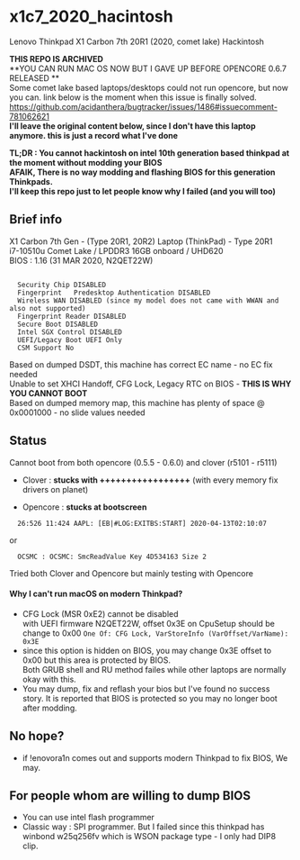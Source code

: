 # x1c7_2020_hacintosh
Lenovo Thinkpad X1 Carbon 7th 20R1 (2020, comet lake) Hackintosh</br>

**THIS REPO IS ARCHIVED**</br>
**YOU CAN RUN MAC OS NOW BUT I GAVE UP BEFORE OPENCORE 0.6.7 RELEASED **</br>
Some comet lake based laptops/desktops could not run opencore, but now you can. link below is the moment when this issue is finally solved.</br>
https://github.com/acidanthera/bugtracker/issues/1486#issuecomment-781062621</br>
**I'll leave the original content below, since I don't have this laptop anymore. this is just a record what I've done**</br>

**TL;DR : You cannot hackintosh on intel 10th generation based thinkpad at the moment without modding your BIOS**</br>
**AFAIK, There is no way modding and flashing BIOS for this generation Thinkpads.**</br>
**I'll keep this repo just to let people know why I failed (and you will too)**

## Brief info
X1 Carbon 7th Gen - (Type 20R1, 20R2) Laptop (ThinkPad) - Type 20R1 </br>
i7-10510u Comet Lake / LPDDR3 16GB onboard / UHD620 </br>
BIOS : 1.16 (31 MAR 2020, N2QET22W)

<pre><code>
  Security Chip DISABLED
  Fingerprint 	Predesktop Authentication DISABLED
  Wireless WAN DISABLED (since my model does not came with WWAN and also not supported)
  Fingerprint Reader DISABLED
  Secure Boot DISABLED
  Intel SGX Control DISABLED
  UEFI/Legacy Boot UEFI Only
  CSM Support No
</code></pre>

Based on dumped DSDT, this machine has correct EC name - no EC fix needed</br>
Unable to set XHCI Handoff, CFG Lock, Legacy RTC on BIOS - **THIS IS WHY YOU CANNOT BOOT**</br>
Based on dumped memory map, this machine has plenty of space @ 0x0001000 - no slide values needed

## Status
Cannot boot from both opencore (0.5.5 - 0.6.0) and clover (r5101 - r5111)</br>

- Clover : **stucks with +++++++++++++++++** (with every memory fix drivers on planet)

- Opencore : **stucks at bootscreen**

```
  26:526 11:424 AAPL: [EB|#LOG:EXITBS:START] 2020-04-13T02:10:07
```
or 
```
  OCSMC : OCSMC: SmcReadValue Key 4D534163 Size 2
```
Tried both Clover and Opencore but mainly testing with Opencore


#### Why I can't run macOS on modern Thinkpad?

- CFG Lock (MSR 0xE2) cannot be disabled <br>
with UEFI firmware N2QET22W, offset 0x3E on CpuSetup should be change to 0x00
```One Of: CFG Lock, VarStoreInfo (VarOffset/VarName): 0x3E```
- since this option is hidden on BIOS, you may change 0x3E offset to 0x00 but this area is protected by BIOS.<br>
Both GRUB shell and RU method failes while other laptops are normally okay with this.
- You may dump, fix and reflash your bios but I've found no success story. It is reported that BIOS is protected so you may no longer boot after modding.

## No hope?

- if !enovora1n comes out and supports modern Thinkpad to fix BIOS, We may.

## For people whom are willing to dump BIOS

- You can use intel flash programmer
- Classic way : SPI programmer. But I failed since this thinkpad has winbond w25q256fv which is WSON package type - I only had DIP8 clip.

